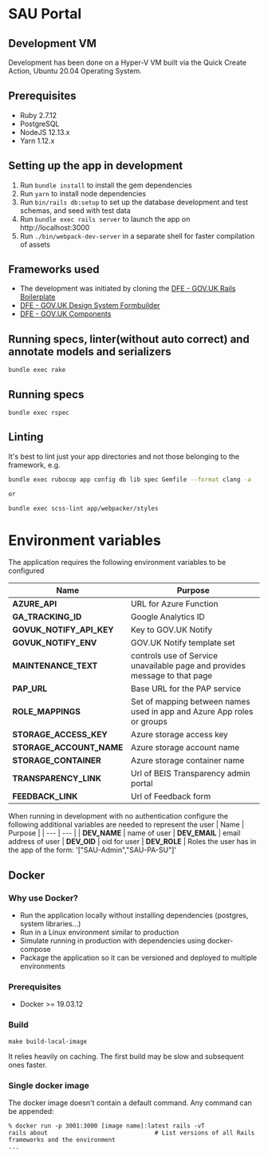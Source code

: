 # SAU Portal

## Development VM
Development has been done on a Hyper-V VM built via the Quick Create Action, Ubuntu 20.04 Operating System.

## Prerequisites

- Ruby 2.7.12
- PostgreSQL
- NodeJS 12.13.x
- Yarn 1.12.x

## Setting up the app in development

1. Run `bundle install` to install the gem dependencies
2. Run `yarn` to install node dependencies
3. Run `bin/rails db:setup` to set up the database development and test schemas, and seed with test data
4. Run `bundle exec rails server` to launch the app on http://localhost:3000
5. Run `./bin/webpack-dev-server` in a separate shell for faster compilation of assets

## Frameworks used

- The development was initiated by cloning the [DFE - GOV.UK Rails Boilerplate](https://github.com/DFE-Digital/govuk-rails-boilerplate)
- [DFE - GOV.UK Design System Formbuilder](https://github.com/DFE-Digital/govuk-formbuilder)
- [DFE - GOV.UK Components](https://github.com/DFE-Digital/govuk-components)


## Running specs, linter(without auto correct) and annotate models and serializers
```
bundle exec rake
```

## Running specs
```
bundle exec rspec
```

## Linting

It's best to lint just your app directories and not those belonging to the framework, e.g.

```bash
bundle exec rubocop app config db lib spec Gemfile --format clang -a

or

bundle exec scss-lint app/webpacker/styles
```
# Environment variables

The application requires the following environment variables to be configured

| Name | Purpose |
| --- | --- |
| **AZURE_API** | URL for Azure Function
| **GA_TRACKING_ID** | Google Analytics ID
| **GOVUK_NOTIFY_API_KEY** | Key to GOV.UK Notify
| **GOVUK_NOTIFY_ENV** | GOV.UK Notify template set
| **MAINTENANCE_TEXT** | controls use of Service unavailable page and provides message to that page
| **PAP_URL** | Base URL for the PAP service
| **ROLE_MAPPINGS** | Set of mapping between names used in app and Azure App roles or groups
| **STORAGE_ACCESS_KEY** | Azure storage access key
| **STORAGE_ACCOUNT_NAME** | Azure storage account name
| **STORAGE_CONTAINER** | Azure storage container name
| **TRANSPARENCY_LINK** | Url of BEIS Transparency admin portal
| **FEEDBACK_LINK** | Url of Feedback form

When running in development with no authentication configure the following additional variables are needed to represent the user
| Name | Purpose |
| --- | --- |
| **DEV_NAME** | name of user
| **DEV_EMAIL** | email address of user
| **DEV_OID** | oid for user
| **DEV_ROLE** | Roles the user has in the app of the form: '["SAU-Admin","SAU-PA-SU"]'

## Docker

### Why use Docker?
- Run the application locally without installing dependencies (postgres, system libraries...)
- Run in a Linux environment similar to production
- Simulate running in production with dependencies using docker-compose
- Package the application so it can be versioned and deployed to multiple environments

### Prerequisites
- Docker >= 19.03.12

### Build
```
make build-local-image
```

It relies heavily on caching. The first build may be slow and subsequent ones faster.

### Single docker image
The docker image doesn't contain a default command. Any command can be appended:
```
% docker run -p 3001:3000 [image name]:latest rails -vT
rails about                              # List versions of all Rails frameworks and the environment
...
```
